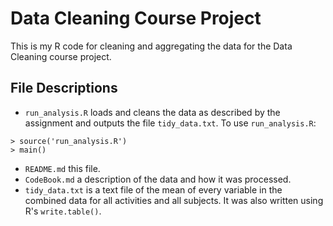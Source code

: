 # Data Cleaning Course Project

This is my R code for cleaning and aggregating the data for the
Data Cleaning course project.

## File Descriptions

* `run_analysis.R` loads and cleans the data as described by the
  assignment and outputs the file `tidy_data.txt`.  To use
  `run_analysis.R`:
```
> source('run_analysis.R')
> main()
```
* `README.md` this file.
* `CodeBook.md` a description of the data and how it was processed.
* `tidy_data.txt` is a text file of the mean of every variable in the combined data for all activities
   and all subjects.  It was also written using R's `write.table()`.
